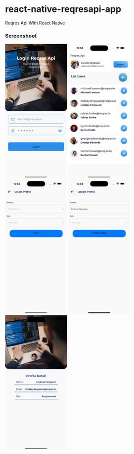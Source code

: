 # react-native-reqresapi-app

Reqres Api With React Native

### Screenshoot

<div>
    <img src="./src/assets/images/1.png" width="200">
<img src="./src/assets/images/2.png" width="200">
    <img src="./src/assets/images/3.png" width="200">
    <img src="./src/assets/images/4.png" width="200">
    <img src="./src/assets/images/5.png" width="200">

</div>
